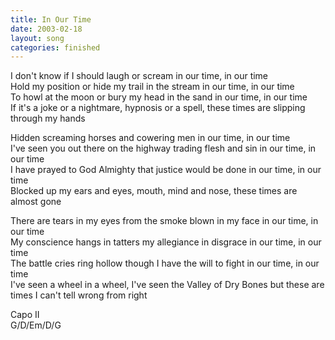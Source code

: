 ```yaml
---
title: In Our Time
date: 2003-02-18
layout: song
categories: finished
---
```

I don't know if I should laugh or scream in our time, in our time  
Hold my position or hide my trail in the stream in our time, in our time  
To howl at the moon or bury my head in the sand in our time, in our time  
If it's a joke or a nightmare, hypnosis or a spell, these times are slipping through my hands

Hidden screaming horses and cowering men in our time, in our time  
I've seen you out there on the highway trading flesh and sin in our time, in our time  
I have prayed to God Almighty that justice would be done in our time, in our time  
Blocked up my ears and eyes, mouth, mind and nose, these times are almost gone

There are tears in my eyes from the smoke blown in my face in our time, in our time  
My conscience hangs in tatters my allegiance in disgrace in our time, in our time  
The battle cries ring hollow though I have the will to fight in our time, in our time  
I've seen a wheel in a wheel, I've seen the Valley of Dry Bones but these are times I can't tell wrong from right

<div class="chords">
  Capo II<br/>
  G/D/Em/D/G
</div>
